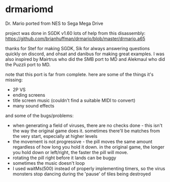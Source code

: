 # drmariomd
Dr. Mario ported from NES to Sega Mega Drive

project was done in SGDK v1.60
lots of help from this disassembly: https://github.com/brianhuffman/drmario/blob/master/drmario.a65

thanks for Stef for making SGDK, Sik for always answering questions quickly on discord, and ohsat and danibus for making great examples.
I was also inspired by Mairtrus who did the SMB port to MD and Alekmaul who did the Puzzli port to MD.

note that this port is far from complete. here are some of the things it's missing:
* 2P VS
* ending screens
* title screen music (couldn't find a suitable MIDI to convert)
* many sound effects

and some of the bugs/problems:
* when generating a field of viruses, there are no checks done - this isn't the way the original game does it. sometimes there'll be matches from the very start, especially at higher levels
* the movement is not progressive - the pill moves the same amount regardless of how long you hold it down. in the original game, the longer you hold down or left/right, the faster the pill will move.
* rotating the pill right before it lands can be buggy
* sometimes the music doesn't loop
* I used waitMs(500) instead of properly implementing timers, so the virus monsters stop dancing during the 'pause' of tiles being destroyed
